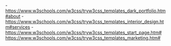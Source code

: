 -https://www.w3schools.com/w3css/tryw3css_templates_dark_portfolio.htm#about
-https://www.w3schools.com/w3css/tryw3css_templates_interior_design.htm#services
-https://www.w3schools.com/w3css/tryw3css_templates_start_page.htm#
https://www.w3schools.com/w3css/tryw3css_templates_marketing.htm#

